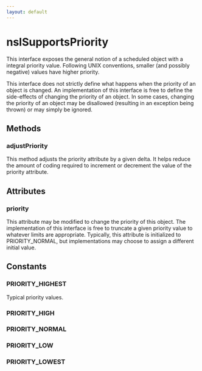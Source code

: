 ```yaml
---
layout: default
---
```


# nsISupportsPriority #

This interface exposes the general notion of a scheduled object with a
integral priority value.  Following UNIX conventions, smaller (and possibly
negative) values have higher priority.

This interface does not strictly define what happens when the priority of an
object is changed.  An implementation of this interface is free to define
the side-effects of changing the priority of an object.  In some cases,
changing the priority of an object may be disallowed (resulting in an
exception being thrown) or may simply be ignored.


## Methods ##

### adjustPriority ###

This method adjusts the priority attribute by a given delta.  It helps
reduce the amount of coding required to increment or decrement the value
of the priority attribute.


## Attributes ##

### priority ###

This attribute may be modified to change the priority of this object.  The
implementation of this interface is free to truncate a given priority
value to whatever limits are appropriate.  Typically, this attribute is
initialized to PRIORITY_NORMAL, but implementations may choose to assign a
different initial value.


## Constants ##

### PRIORITY_HIGHEST ###

Typical priority values.


### PRIORITY_HIGH ###

### PRIORITY_NORMAL ###

### PRIORITY_LOW ###

### PRIORITY_LOWEST ###
